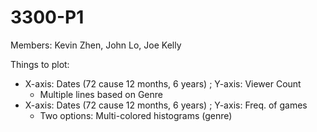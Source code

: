 # 3300-P1

Members: Kevin Zhen, John Lo, Joe Kelly

Things to plot:
  - X-axis: Dates (72 cause 12 months, 6 years) ; Y-axis: Viewer Count
    - Multiple lines based on Genre
  - X-axis: Dates (72 cause 12 months, 6 years) ; Y-axis: Freq. of games
    - Two options: Multi-colored histograms (genre)
